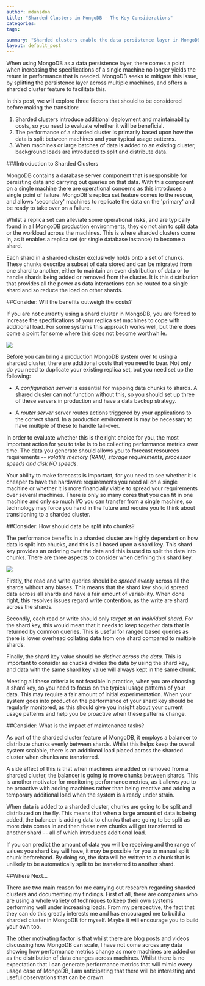 ```yaml
---
author: mdunsdon
title: "Sharded Clusters in MongoDB - The Key Considerations"
categories:
tags:

summary: "Sharded clusters enable the data persistence layer in MongoDB to be shared across several machines.  In this post, we will firstly look the key considerations you should make before you use sharded clusters."
layout: default_post
---
```



When using MongoDB as a data persistence layer, there comes a point when increasing the specifications of a single machine no longer yields the return in performance that is needed.  MongoDB seeks to mitigate this issue, by splitting the persistence layer across multiple machines, and offers a sharded cluster feature to facilitate this.

In this post, we will explore three factors that should to be considered before making the transition:

1. Sharded clusters introduce additional deployment and maintainability costs, so you need to evaluate whether it will be beneficial.
1. The performance of a sharded cluster is primarily based upon how the data is split between machines and your typical usage patterns.
1. When machines or large batches of data is added to an existing cluster, background loads are introduced to split and distribute data.


###Introduction to Sharded Clusters

MongoDB contains a database server component that is responsible for persisting data and carrying out queries on that data.  With this component on a single machine there are operational concerns as this introduces a single point of failure.  MongoDB's replica set feature comes to the rescue, and allows 'secondary' machines to replicate the data on the 'primary' and be ready to take over on a failure.

Whilst a replica set can alleviate some operational risks, and are typically found in all MongoDB production environments, they do not aim to split data or the workload across the machines.  This is where sharded clusters come in, as it enables a replica set (or single database instance) to become a shard.

Each shard in a sharded cluster exclusively holds onto a set of chunks. These chunks describe a subset of data stored and can be migrated from one shard to another, either to maintain an even distribution of data or to handle shards being added or removed from the cluster.  It is this distribution that provides all the power as data interactions can be routed to a single shard and so reduce the load on other shards.

##Consider: Will the benefits outweigh the costs?

If you are not currently using a shard cluster in MongoDB, you are forced to increase the specifications of your replica set machines to cope with additional load.  For some systems this approach works well, but there does come a point for some where this does not become worthwhile.

<img src="{{ site.baseurl }}/mdunsdon/assets/mongo-sharding-infrastructure.png"/>

Before you can bring a production MongoDB system over to using a sharded cluster, there are additional costs that you need to bear. Not only do you need to duplicate your existing replica set, but you need set up the following:

- A _configuration server_ is essential for mapping data chunks to shards. A shared cluster can not function without this, so you should set up three of these servers in production and have a data backup strategy.

- A _router server_ server routes actions triggered by your applications to the correct shard.  In a production environment is may be necessary to have multiple of these to handle fail-over.

In order to evaluate whether this is the right choice for you, the most important action for you to take is to be collecting performance metrics over time.  The data you generate should allows you to forecast resources requirements -- _volatile memory (RAM), storage requirements, processor speeds and disk I/O speeds_.

Your ability to make forecasts is important, for you need to see whether it is cheaper to have the hardware requirements you need all on a single machine or whether it is more financially viable to spread your requirements over several machines.  There is only so many cores that you can fit in one machine and only so much I/O you can transfer from a single machine, so technology may force you hand in the future and require you to think about transitioning to a sharded cluster.


##Consider: How should data be split into chunks?

The performance benefits in a sharded cluster are highly dependant on how data is split into chucks, and this is all based upon a shard key.  This shard key provides an ordering over the data and this is used to split the data into chunks.  There are three aspects to consider when defining this shard key.

<img src="{{ site.baseurl }}/mdunsdon/assets/mongo-sharding-chunks.png"/>

Firstly, the read and write queries should be _spread evenly_ across all the shards without any biases.  This means that the shard key should spread data across all shards and have a fair amount of variability.  When done right, this resolves issues regard write contention, as the write are shard across the shards.

Secondly, each read or write should only _target at an individual shard_.  For the shard key, this would mean that  it needs to keep together data that is returned by common queries.  This is useful for ranged based queries as there is lower overhead collating data from one shard compared to multiple shards.

Finally, the shard key value should be _distinct across the data_.  This is important to consider as chucks divides the data by using the shard key, and data with the same shard key value will always kept in the same chunk.

Meeting all these criteria is not feasible in practice, when you are choosing a shard key, so you need to focus on the typical usage patterns of your data.  This may require a fair amount of initial experimentation.  When your system goes into production the performance of your shard key should be regularly monitored, as this should give you insight about your current usage patterns and help you be proactive when these patterns change.


##Consider: What is the impact of maintenance tasks?

As part of the sharded cluster feature of MongoDB, it employs a balancer to distribute chunks evenly between shards.  Whilst this helps keep the overall system scalable, there is an additional load placed across the sharded cluster when chunks are transferred.

A side effect of this is that when machines are added or removed from a sharded cluster, the balancer is going to move chunks between shards.  This is another motivator for monitoring performance metrics, as it allows you to be proactive with adding machines rather than being reactive and adding a temporary additional load when the system is already under strain.

When data is added to a sharded cluster, chunks are going to be split and distributed on the fly.  This means that when a large amount of data is being added, the balancer is adding data to chunks that are going to be split as more data comes in and then these new chunks will get transferred to another shard -- all of which introduces additional load.

If you can predict the amount of data you will be receiving and the range of values you shard key will have, it may be possible for you to manual split chunk beforehand. By doing so, the data will be written to a chunk that is unlikely to be automatically split to be transferred to another shard.

##Where Next...

There are two main reason for me carrying out research regarding sharded clusters and documenting my findings.  First of all, there are companies who are using a whole variety of techniques to keep their own systems performing well under increasing loads.  From my perspective, the fact that they can do this greatly interests me and has encouraged me to build a sharded cluster in MongoDB for myself.  Maybe it will encourage you to build your own too.

The other motivating factor is that whilst there are blog posts and videos discussing how MongoDB can scale, I have not come across any data showing how performance metrics change as more machines are added or as the distribution of data changes across machines.  Whilst there is no expectation that I can generate performance metrics that will mimic every usage case of MongoDB, I am anticipating that there will be interesting and useful observations that can be drawn.